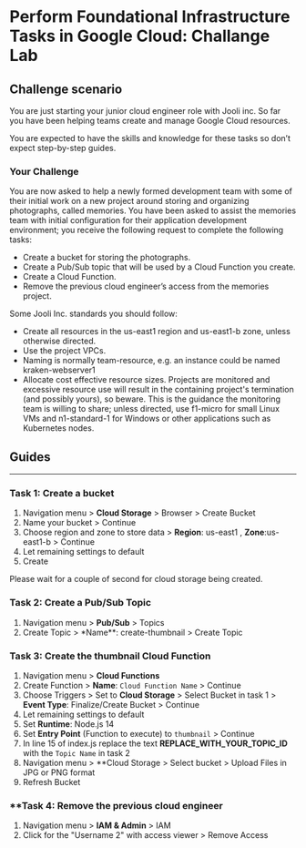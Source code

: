 # **Perform Foundational Infrastructure Tasks in Google Cloud: Challange Lab**

## **Challenge scenario**

You are just starting your junior cloud engineer role with Jooli inc. So far you have been helping teams create and manage Google Cloud resources.

You are expected to have the skills and knowledge for these tasks so don’t expect step-by-step guides.

### **Your Challenge**

You are now asked to help a newly formed development team with some of their initial work on a new project around storing and organizing photographs, called memories. You have been asked to assist the memories team with initial configuration for their application development environment; you receive the following request to complete the following tasks:

- Create a bucket for storing the photographs.
- Create a Pub/Sub topic that will be used by a Cloud Function you create.
- Create a Cloud Function.
- Remove the previous cloud engineer’s access from the memories project.

Some Jooli Inc. standards you should follow:

- Create all resources in the us-east1 region and us-east1-b zone, unless otherwise directed.
- Use the project VPCs.
- Naming is normally team-resource, e.g. an instance could be named kraken-webserver1
- Allocate cost effective resource sizes. Projects are monitored and excessive resource use will result in the containing project's termination (and possibly yours), so beware. This is the guidance the monitoring team is willing to share; unless directed, use f1-micro for small Linux VMs and n1-standard-1 for Windows or other applications such as Kubernetes nodes.

## **Guides**

---

### **Task 1: Create a bucket**

1. Navigation menu > **Cloud Storage** > Browser > Create Bucket
2. Name your bucket > Continue
3. Choose region and zone to store data > **Region**: us-east1 , **Zone**:us-east1-b > Continue
4. Let remaining settings to default
5. Create

Please wait for a couple of second for cloud storage being created.

### **Task 2: Create a Pub/Sub Topic**

1. Navigation menu > **Pub/Sub** > Topics
2. Create Topic > \*Name\*\*: create-thumbnail > Create Topic

### **Task 3: Create the thumbnail Cloud Function**

1. Navigation menu > **Cloud Functions**
2. Create Function > **Name**: `Cloud Function Name` > Continue
3. Choose Triggers > Set to **Cloud Storage** > Select Bucket in task 1 > **Event Type**: Finalize/Create Bucket > Continue
4. Let remaining settings to default
5. Set **Runtime**: Node.js 14
6. Set **Entry Point** (Function to execute) to `thumbnail` > Continue
7. In line 15 of index.js replace the text **REPLACE_WITH_YOUR_TOPIC_ID** with the `Topic Name` in task 2
8. Navigation menu > \*\*Cloud Storage > Select bucket > Upload Files in JPG or PNG format
9. Refresh Bucket

### \*\*Task 4: Remove the previous cloud engineer

1. Navigation menu > **IAM & Admin** > IAM
2. Click for the "Username 2" with access viewer > Remove Access

